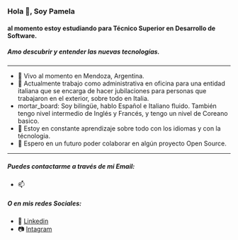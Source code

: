 ### Hola 👋, Soy Pamela 
#### al momento estoy estudiando para Técnico  Superior en Desarrollo de Software.
##### Amo descubrir y entender las nuevas tecnologías.

___
- :sunrise_over_mountains: Vivo al momento en Mendoza, Argentina.
- 🔭 Actualmente trabajo como administrativa en oficina para una entidad italiana que se encarga de hacer jubilaciones para personas que trabajaron en el exterior, sobre todo en Italia.
- mortar_board: Soy bilingüe, hablo Español e Italiano fluido. También tengo nivel intermedio de Inglés y Francés, y tengo un nivel de Coreano basico.
- 🌱 Estoy en constante aprendizaje sobre todo con los idiomas y con la técnologia.
- 👯 Espero en un futuro poder colaborar en algún proyecto Open Source.
___
##### Puedes contactarme a través de mi Email:
- 📫 [](mailto:)

##### O en mis redes Sociales:
- :briefcase: [Linkedin](https://www.linkedin.com/)
- :camera: [Intagram](https://www.instagram.com/)

